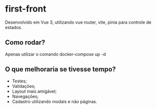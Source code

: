 # first-front

Desenvolvido em Vue 3, utilizando vue router, vite, pinia para controle de estados.

## Como rodar?

Apenas utilizar o comando docker-compose up -d

## O que melhoraria se tivesse tempo?

- Testes;
- Validações;
- Layout mais amigável;
- Navegações;
- Cadastro utilizando modais e não páginas.